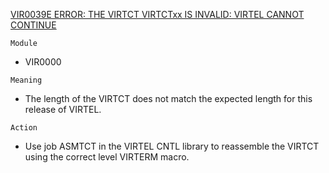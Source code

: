 [VIR0039E ERROR: THE VIRTCT VIRTCTxx IS INVALID: VIRTEL CANNOT CONTINUE](https://virtel.readthedocs.io/en/latest/manuals/virtel/Virtel459MG/messages.html?highlight=VIR0039E#VIR0039E)

`Module`
- VIR0000

`Meaning`
- The length of the VIRTCT does not match the expected length for this release of VIRTEL.

`Action`
- Use job ASMTCT in the VIRTEL CNTL library to reassemble the VIRTCT using the correct level VIRTERM macro.
